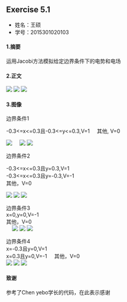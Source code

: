   ## Exercise 5.1
* 姓名：王硕
* 学号：2015301020103

#### 1.摘要
运用Jacobi方法模拟给定边界条件下的电势和电场
#### 2.正文
<img src="http://latex.codecogs.com/gif.latex?V(i,j)=\frac{1}{4}[V(i+1,j,k)+V(i-1,j,k)+V(i,j+1,k)+V(i,j-1,k)]">    
<img src="http://latex.codecogs.com/gif.latex?E_{x}=-\frac{\partial\,V}{\partial\,x}">  
<img src="http://latex.codecogs.com/gif.latex?E_{x}(i,j)\approx\,-\frac{V(i+1,j)-V(i-1,j)}{2\Delta\,x}">    

#### 3.图像    


边界条件1    
      
-0.3<=x<=0.3且-0.3<=y<=0.3,V=1                
其他, V=0     
   
![](https://github.com/March0ns/Computional_Physics_N2015301020103/blob/master/EXERCISE/v11.png)    
![](https://github.com/March0ns/Computional_Physics_N2015301020103/blob/master/EXERCISE/v12.png)
![](https://github.com/March0ns/Computional_Physics_N2015301020103/blob/master/EXERCISE/v13.png)    

边界条件2     
     
-0.3<=x<=0.3且y=0.3,V=1        
-0.3<=x<=0.3且y=-0.3,V=-1       
其他，V=0    

![](https://github.com/March0ns/Computional_Physics_N2015301020103/blob/master/EXERCISE/v21.png)
![](https://github.com/March0ns/Computional_Physics_N2015301020103/blob/master/EXERCISE/v22.png)
![](https://github.com/March0ns/Computional_Physics_N2015301020103/blob/master/EXERCISE/v23.png)    

边界条件3    
x=0,y=0,V=-1    
其他，V=0     
   
![](https://github.com/March0ns/Computional_Physics_N2015301020103/blob/master/EXERCISE/v31.png)
![](https://github.com/March0ns/Computional_Physics_N2015301020103/blob/master/EXERCISE/v32.png)
![](https://github.com/March0ns/Computional_Physics_N2015301020103/blob/master/EXERCISE/v33.png)    

边界条件4        
x=-0.3且y=0,V=1     
x=0.3且y=0,V=-1    
其他，V=0     
![](https://github.com/March0ns/Computional_Physics_N2015301020103/blob/master/EXERCISE/v41.png)
![](https://github.com/March0ns/Computional_Physics_N2015301020103/blob/master/EXERCISE/v42.png)
![](https://github.com/March0ns/Computional_Physics_N2015301020103/blob/master/EXERCISE/v43.png)
#### 致谢
参考了Chen yebo学长的代码，在此表示感谢


